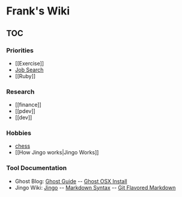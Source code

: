# Frank's Wiki
## TOC

### Priorities
- [[Exercise]]
- [Job Search]
- [[Ruby]]



[Job Search]:https://docs.google.com/spreadsheet/ccc?key=0AhKa7-ItFfLYdGdfcVZRWUxTY053d0d2WEdvaFFKYnc#gid=0

### Research
- [[finance]]
- [[pdev]]
- [[dev]]

### Hobbies
- [chess]
- [[How Jingo works|Jingo Works]]

[chess]:http://www.google.com


### Tool Documentation
- Ghost Blog: [Ghost Guide][ghostGuide] -- [Ghost OSX Install][OsxInstall]
- Jingo Wiki: [Jingo] -- [Markdown Syntax][Fireball] -- [Git Flavored Markdown][GitFlavor]







[ghostGuide]:http://docs.ghost.org/
[OsxInstall]:http://www.howtoinstallghost.com/mac-os-x-launchd-to-keep-ghost-alive/
[Jingo]:https://github.com/claudioc/jingo
[Fireball]:http://daringfireball.net/projects/markdown/syntax#link
[GitFlavor]:https://help.github.com/articles/github-flavored-markdown
